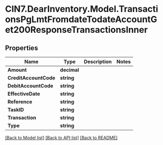 # CIN7.DearInventory.Model.TransactionsPgLmtFromdateTodateAccountGet200ResponseTransactionsInner

## Properties

| Name                  | Type        | Description | Notes |
| --------------------- | ----------- | ----------- | ----- |
| **Amount**            | **decimal** |             |
| **CreditAccountCode** | **string**  |             |
| **DebitAccountCode**  | **string**  |             |
| **EffectiveDate**     | **string**  |             |
| **Reference**         | **string**  |             |
| **TaskID**            | **string**  |             |
| **Transaction**       | **string**  |             |
| **Type**              | **string**  |             |

[[Back to Model list]](../README.md#documentation-for-models) [[Back to API list]](../README.md#documentation-for-api-endpoints) [[Back to README]](../README.md)
